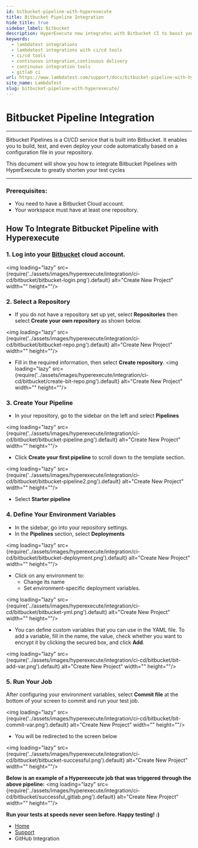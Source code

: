 ```yaml
---
id: bitbucket-pipeline-with-hyperexecute
title: Bitbucket Pipeline Integration
hide_title: true
sidebar_label: Bitbucket
description: HyperExecute now integrates with Bitbucket CI to boost your go-to market delivery. Perform automated cross browser testing with LambdaTest to ensure your development code renders seamlessly through an online Selenium grid providing 3000+ real browsers running through machines.
keywords:
  - lambdatest integrations
  - lambdatest integrations with ci/cd tools
  - ci/cd tools
  - continuous integration,continuous delivery
  - continuous integration tools
  - gitlab ci
url: https://www.lambdatest.com/support/docs/bitbucket-pipeline-with-hyperexecute/
site_name: LambdaTest
slug: bitbucket-pipeline-with-hyperexecute/
---
```


<script type="application/ld+json"
      dangerouslySetInnerHTML={{ __html: JSON.stringify({
       "@context": "https://schema.org",
        "@type": "BreadcrumbList",
        "itemListElement": [{
          "@type": "ListItem",
          "position": 1,
          "name": "LambdaTest",
          "item": "https://www.lambdatest.com"
        },{
          "@type": "ListItem",
          "position": 2,
          "name": "Support",
          "item": "https://www.lambdatest.com/support/docs/"
        },{
          "@type": "ListItem",
          "position": 3,
          "name": "Bitbucket CI Integration",
          "item": "https://www.lambdatest.com/support/docs/bitbucket-pipeline-with-hyperexecute/"
        }]
      })
    }}
></script>

# Bitbucket Pipeline Integration
* * *
Bitbucket Pipelines is a CI/CD service that is built into Bitbucket. It enables you to build, test, and even deploy your code automatically based on a configuration file in your repository.

This document will show you how to integrate Bitbucket Pipelines with HyperExecute to greatly shorten your test cycles

***

### Prerequisites:
-	You need to have a Bitbucket Cloud account.
-	Your workspace must have at least one repository.
 
## How To Integrate Bitbucket Pipeline with Hyperexecute

### 1. Log into your [Bitbucket](https://www.atlassian.com/software/bitbucket/bundle) cloud account.

<img loading="lazy" src={require('../assets/images/hyperexecute/integration/ci-cd/bitbucket/bitbucket-login.png').default} alt="Create New Project" width="" height=""/>

### 2. Select a Repository
- If you do not have a repository set up yet, select **Repositories** then select **Create your own repository** as shown below.
 
<img loading="lazy" src={require('../assets/images/hyperexecute/integration/ci-cd/bitbucket/bitbucket-repo.png').default} alt="Create New Project" width="" height=""/>

- Fill in the required information, then select **Create repository**.
<img loading="lazy" src={require('../assets/images/hyperexecute/integration/ci-cd/bitbucket/create-bit-repo.png').default} alt="Create New Project" width="" height=""/>

### 3. Create Your Pipeline

- In your repository, go to the sidebar on the left and select **Pipelines**

<img loading="lazy" src={require('../assets/images/hyperexecute/integration/ci-cd/bitbucket/bitbucket-pipeline.png').default} alt="Create New Project" width="" height=""/>

<p></p>

- Click **Create your first pipeline** to scroll down to the template section.

<img loading="lazy" src={require('../assets/images/hyperexecute/integration/ci-cd/bitbucket/bitbucket-pipeline2.png').default} alt="Create New Project" width="" height=""/>
<p></p>

- Select **Starter pipeline**

### 4. Define Your Environment Variables
- In the sidebar, go into your repository settings.
- In the **Pipelines** section, select **Deployments**

<img loading="lazy" src={require('../assets/images/hyperexecute/integration/ci-cd/bitbucket/bitbucket-deployment.png').default} alt="Create New Project" width="" height=""/>

- Click on any environment to:
  - Change its name
  - Set environment-specific deployment variables.

<img loading="lazy" src={require('../assets/images/hyperexecute/integration/ci-cd/bitbucket/bitbucket-yml.png').default} alt="Create New Project" width="" height=""/>

- You can define custom variables that you can use in the YAML file. To add a variable, fill in the name, the value, check whether you want to encrypt it by clicking the secured box, and click **Add**.


<img loading="lazy" src={require('../assets/images/hyperexecute/integration/ci-cd/bitbucket/bit-add-var.png').default} alt="Create New Project" width="" height=""/>


### 5. Run Your Job
After configuring your environment variables, select **Commit file** at the bottom of your screen to commit  and run your test job.

<img loading="lazy" src={require('../assets/images/hyperexecute/integration/ci-cd/bitbucket/bit-commit-var.png').default} alt="Create New Project" width="" height=""/>

- You will be redirected to the screen below 

<img loading="lazy" src={require('../assets/images/hyperexecute/integration/ci-cd/bitbucket/bitbucket-successful.png').default} alt="Create New Project" width="" height=""/>


**Below is an example of a Hyperexecute job that was triggered through the above pipeline:**
<img loading="lazy" src={require('../assets/images/hyperexecute/integration/ci-cd/bitbucket/successful_gitlab.png').default} alt="Create New Project" width="" height=""/>

>
**Run your tests at speeds never seen before. Happy testing! :)**

<nav aria-label="breadcrumbs">
  <ul className="breadcrumbs">
    <li className="breadcrumbs__item">
      <a className="breadcrumbs__link" href="https://www.lambdatest.com">
        Home
      </a>
    </li>
    <li className="breadcrumbs__item">
      <a className="breadcrumbs__link" target="_self" href="https://www.lambdatest.com/support/docs/">
        Support
      </a>
    </li>
    <li className="breadcrumbs__item breadcrumbs__item--active">
      <span className="breadcrumbs__link">
        GitHub Integration
      </span>
    </li>
  </ul>
</nav>